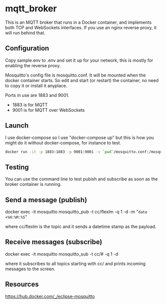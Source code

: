# mqtt_broker

This is an MQTT broker that runs in a Docker container,
and implements both TCP and WebSockets interfaces.
If you use an nginx reverse proxy, it will run behind that.

## Configuration

Copy sample.env to .env and set it up for your network, this is mostly
for enabling the reverse proxy.

Mosquitto's config file is mosquitto.conf. It will be mounted when the
docker container starts. So edit and start (or restart) the container,
no need to copy it or install it anyplace.

Ports in use are 1883 and 9001.

* 1883 is for MQTT
* 9001 is for MQTT over WebSockets

## Launch

I use docker-compose so I use "docker-compose up"
but this is how you might do it without docker-compose, for instance to test.

```bash
docker run -it -p 1883:1883 -p 9001:9001 -v `pwd`/mosquitto.conf:/mosquitto/config/mosquitto.conf eclipse-mosquitto
```

## Testing

You can use the command line to test pubish and subscribe as soon as the
broker container is running.

## Send a message (publish)

   docker exec -it mosquitto mosquitto_pub -t cc/flexlm -q 1 -d -m "`date +%H:%M:%S`"

where cc/flexlm is the topic and it sends a datetime stamp as the payload.

## Receive messages (subscribe)

   docker exec -it mosquitto mosquitto_sub -t cc/# -q 1 -d

where it subscribes to all topics starting with cc/ and prints incoming
messages to the screen.

## Resources

https://hub.docker.com/_/eclipse-mosquitto

